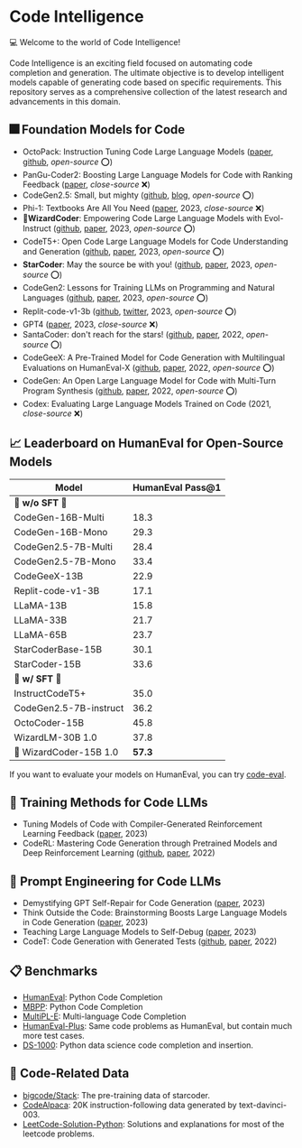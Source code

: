 # Code Intelligence

💻 Welcome to the world of Code Intelligence!

Code Intelligence is an exciting field focused on automating code completion and generation. The ultimate objective is to develop intelligent models capable of generating code based on specific requirements. This repository serves as a comprehensive collection of the latest research and advancements in this domain.

## 🎆 Foundation Models for Code

- OctoPack: Instruction Tuning Code Large Language Models ([paper](https://arxiv.org/abs/2308.07124), [github](https://github.com/bigcode-project/octopack), *open-source* ⭕)
- PanGu-Coder2: Boosting Large Language Models for Code with Ranking Feedback ([paper](https://arxiv.org/abs/2307.14936), *close-source* ❌)
- CodeGen2.5: Small, but mighty ([github](https://github.com/salesforce/CodeGen/tree/main/codegen25?ref=blog.salesforceairesearch.com), [blog](https://blog.salesforceairesearch.com/codegen25/), *open-source* ⭕)
- Phi-1: Textbooks Are All You Need ([paper](https://arxiv.org/abs/2306.11644), 2023,  *close-source* ❌)
- 👑**WizardCoder**: Empowering Code Large Language Models with Evol-Instruct ([github](https://github.com/nlpxucan/WizardLM/tree/main/WizardCoder), [paper](https://arxiv.org/abs/2306.08568), 2023, *open-source* ⭕) 
- CodeT5+: Open Code Large Language Models for Code Understanding and Generation ([github](https://github.com/salesforce/CodeT5), [paper](https://arxiv.org/abs/2305.07922), 2023, *open-source* ⭕)
- **StarCoder**: May the source be with you! ([github](https://github.com/bigcode-project/starcoder), [paper](https://drive.google.com/file/d/1cN-b9GnWtHzQRoE7M7gAEyivY0kl4BYs/view), 2023, *open-source* ⭕)
- CodeGen2: Lessons for Training LLMs on Programming and Natural Languages ([github](https://github.com/salesforce/CodeGen2), [paper](https://arxiv.org/abs/2305.02309), 2023, *open-source* ⭕)
- Replit-code-v1-3b ([github](https://github.com/replit/ReplitLM/tree/main/replit-code-v1-3b), [twitter](https://twitter.com/Replit/status/1651344184593506304), 2023, *open-source* ⭕)
- GPT4 ([paper](https://arxiv.org/abs/2303.08774), 2023, *close-source* ❌)
- SantaCoder: don't reach for the stars! ([github](https://huggingface.co/bigcode/santacoder), [paper](https://arxiv.org/abs/2301.03988), 2022, *open-source* ⭕)
- CodeGeeX: A Pre-Trained Model for Code Generation with Multilingual Evaluations on HumanEval-X ([github](https://github.com/THUDM/CodeGeeX#codegeex-a-multilingual-code-generation-model), [paper](https://arxiv.org/abs/2303.17568), 2022, *open-source* ⭕)
- CodeGen: An Open Large Language Model for Code with Multi-Turn Program Synthesis ([github](https://github.com/salesforce/CodeGen), [paper](https://arxiv.org/pdf/2203.13474.pdf), 2022, *open-source* ⭕)
- Codex: Evaluating Large Language Models Trained on Code (2021, *close-source* ❌)

## 📈 Leaderboard on HumanEval for Open-Source Models

| Model            | HumanEval Pass@1 |
|------------------|------------------|
| 🎃 **w/o SFT** 🎃                  |
| CodeGen-16B-Multi| 18.3             |
| CodeGen-16B-Mono | 29.3             |
| CodeGen2.5-7B-Multi| 28.4             |
| CodeGen2.5-7B-Mono| 33.4             |
| CodeGeeX-13B     | 22.9             |
| Replit-code-v1-3B| 17.1             |
| LLaMA-13B        | 15.8             |
| LLaMA-33B        | 21.7             |
| LLaMA-65B        | 23.7             |
| StarCoderBase-15B| 30.1             |
| StarCoder-15B    | 33.6             |
| 🎃 **w/ SFT** 🎃                   |
| InstructCodeT5+  | 35.0             |
| CodeGen2.5-7B-instruct | 36.2       |
| OctoCoder-15B    | 45.8             |
| WizardLM-30B  1.0| 37.8             |
| 👑 WizardCoder-15B  1.0 | **57.3**     |

If you want to evaluate your models on HumanEval, you can try [code-eval](https://github.com/abacaj/code-eval).

## 🔨 Training Methods for Code LLMs

- Tuning Models of Code with Compiler-Generated Reinforcement Learning Feedback ([paper](https://arxiv.org/abs/2305.18341), 2023)
- CodeRL: Mastering Code Generation through Pretrained Models and Deep Reinforcement Learning ([github](https://github.com/salesforce/CodeRL), [paper](https://arxiv.org/abs/2207.01780), 2022)

## 🔧 Prompt Engineering for Code LLMs

- Demystifying GPT Self-Repair for Code Generation ([paper](https://arxiv.org/abs//2306.09896), 2023)
- Think Outside the Code: Brainstorming Boosts Large Language Models in Code Generation ([paper](https://arxiv.org/pdf/2305.10679.pdf), 2023)
- Teaching Large Language Models to Self-Debug ([paper](https://arxiv.org/abs/2304.05128), 2023)
- CodeT: Code Generation with Generated Tests ([github](https://github.com/microsoft/CodeT), [paper](https://arxiv.org/abs/2207.10397), 2022)

## 📋 Benchmarks

- [HumanEval](https://github.com/openai/human-eval): Python Code Completion
- [MBPP](https://github.com/google-research/google-research/tree/master/mbpp): Python Code Completion
- [MultiPL-E](https://github.com/nuprl/MultiPL-E): Multi-language Code Completion
- [HumanEval-Plus](https://github.com/evalplus/evalplus): Same code problems as HumanEval, but contain much more test cases.
- [DS-1000](https://ds1000-code-gen.github.io/): Python data science code completion and insertion.

## 📑 Code-Related Data

- [bigcode/Stack](https://huggingface.co/datasets/bigcode/the-stack-dedup): The pre-training data of starcoder.
- [CodeAlpaca](https://github.com/sahil280114/codealpaca/tree/master): 20K instruction-following data generated by text-davinci-003.
- [LeetCode-Solution-Python](https://www.kaggle.com/datasets/erichartford/leetcode-solutions): Solutions and explanations for most of the leetcode problems.